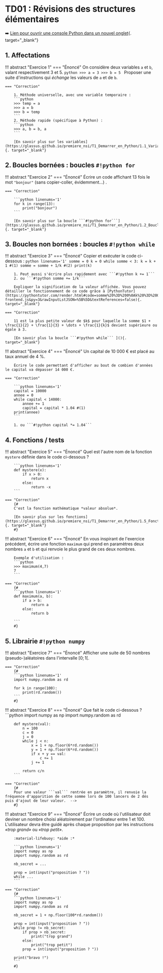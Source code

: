 # TD01 : Révisions des structures élémentaires

:arrow_right: [Lien pour ouvrir une console Python dans un nouvel onglet](https://console.basthon.fr/){. target="_blank"}

## 1. Affectations

!!! abstract "Exercice 1"
    === "Énoncé"
        On considère deux variables ```a``` et ```b```, valant respectivement 3 et 5.
        ```python
        >>> a = 3
        >>> b = 5
        ```
        Proposer une suite d'instructions qui *échange* les valeurs de ```a``` et de ```b```. 

    === "Correction"
        
        1. Méthode universelle, avec une variable temporaire :
        ```python
        >>> temp = a
        >>> a = b
        >>> b = temp
        ```
        2. Méthode rapide (spécifique à Python) :
        ```python
        >>> a, b = b, a
        ```

        [En savoir plus sur les variables](https://glassus.github.io/premiere_nsi/T1_Demarrer_en_Python/1.1_Variables/cours/){. target="_blank"}
        


## 2. Boucles bornées : boucles ```#!python for``` 

!!! abstract "Exercice 2"
    === "Énoncé"
        Écrire un code affichant 13 fois le mot ```"bonjour"``` (sans copier-coller, évidemment...) .

    === "Correction"
        
        ```python linenums='1'
        for k in range(13):
            print("bonjour")
        ```

        [En savoir plus sur la boucle ```#!python for```](https://glassus.github.io/premiere_nsi/T1_Demarrer_en_Python/1.2_Boucle_for/cours/){. target="_blank"}
        

## 3. Boucles non bornées : boucles ```#!python while``` 

!!! abstract "Exercice 3"
    === "Énoncé"
        Copier et exécuter le code ci-dessous :
        ```python linenums='1'
        somme = 0
        k = 0
        while somme < 3:
            k = k + 1 #(1)
            somme = somme + 1/k #(2)
        print(k)
        ```

        1. Peut aussi s'écrire plus rapidement avec ```#!python k += 1```
        2. ou ```#!python somme += 1/k```  

        Expliquer la signification de la valeur affichée. Vous pouvez détailler le fonctionnement de ce code grâce à [PythonTutor](https://pythontutor.com/render.html#code=somme%20%3D%200%0Ak%20%3D%200%0Awhile%20somme%20%3C%203%3A%0A%20%20%20%20k%20%3D%20k%20%2B%201%0A%20%20%20%20somme%20%3D%20somme%20%2B%201/k%0Aprint%28k%29&cumulative=false&curInstr=0&heapPrimitives=nevernest&mode=display&origin=opt-frontend.js&py=3&rawInputLstJSON=%5B%5D&textReferences=false){. target="_blank"}

    === "Correction"
        
        11 est la plus petite valeur de $k$ pour laquelle la somme $1 + \frac{1}{2} + \frac{1}{3} + \dots + \frac{1}{k}$ devient supérieure ou égale à 3.

        [En savoir plus la boucle ```#!python while``` ](){. target="_blank"}
        

!!! abstract "Exercice 4"
    === "Énoncé"
        Un capital de 10 000 € est placé au taux annuel de 4 %. 

        Écrire le code permettant d'afficher au bout de combien d'années le capital va dépasser 14 000 €.

    === "Correction"
        
        ```python linenums='1'
        capital = 10000
        annee = 0
        while capital < 14000:
            annee += 1
            capital = capital * 1.04 #(1)
        print(annee)
        ```

        1. ou ```#!python capital *= 1.04``` 
        


## 4. Fonctions / tests

!!! abstract "Exercice 5"
    === "Énoncé"
        Quel est l'autre nom de la fonction ```mystere``` définie dans le code ci-dessous ?  

        ```python linenums='1'
        def mystere(x):
            if x > 0:
                return x
            else:
                return -x
        ```

    === "Correction"
        {#
        C'est la fonction mathématique *valeur absolue*.

        [En savoir plus sur les fonctions](https://glassus.github.io/premiere_nsi/T1_Demarrer_en_Python/1.5_Fonctions/cours/){. target="_blank"}
        #}

!!! abstract "Exercice 6"
    === "Énoncé"
        En vous inspirant de l'exercice précédent, écrire une fonction ```maximum``` qui prend en paramètres deux nombres ```a``` et ```b``` et qui renvoie le plus grand de ces deux nombres.

        Exemple d'utilisation :
        ```python
        >>> maximum(4,7)
        7
        ```  

    === "Correction"
        {#
        ```python linenums='1'
        def maximum(a, b):
            if a > b:
                return a
            else:
                return b

        ```
        #}

## 5. Librairie ```#!python numpy``` 

!!! abstract "Exercice 7"
    === "Énoncé"
        Afficher une suite de 50 nombres (pseudo-)aléatoires dans l'intervalle $[0;1[$.
    
    === "Correction"
        {#
        ```python linenums='1'
        import numpy.random as rd

        for k in range(100):
            print(rd.random())
        ```
        #} 

!!! abstract "Exercice 8"
    === "Énoncé"
        Que fait le code ci-dessous ?
        ```python
        import numpy as np
        import numpy.random as rd

        def mystere(val):
            n = 100
            c = 0
            j = 0
            while j < n:
                x = 1 + np.floor(6*rd.random())
                y = 1 + np.floor(6*rd.random())
                if x + y == val:
                    c += 1
                j += 1

            return c/n
        ```

    === "Correction"
        {#
        Pour une valeur ```val``` rentrée en paramètre, il renvoie la fréquence d'apparition de cette somme lors de 100 lancers de 2 dés puis d'ajout de leur valeur.  -->
        #}


!!! abstract "Exercice 9"
    === "Énoncé"
        Écrire un code où l'utilisateur doit deviner un nombre choisi aléatoirement par l'ordinateur entre 1 et 100. L'utilisateur devra être guidé après chaque proposition par les instructions *«trop grand»* ou *«trop petit»*.

        :material-lifebuoy: *aide :*

        ```python linenums='1'
        import numpy as np
        import numpy.random as rd

        nb_secret = ...

        prop = int(input("proposition ? "))
        while ...
        ```

    === "Correction"
        {#
        ```python linenums='1'
        import numpy as np
        import numpy.random as rd

        nb_secret = 1 + np.floor(100*rd.random())

        prop = int(input("proposition ? "))
        while prop != nb_secret:
            if prop > nb_secret:
                print("trop grand")
            else:
                print("trop petit")
            prop = int(input("proposition ? "))

        print("bravo !")
        ```
        #}